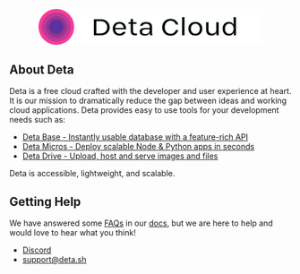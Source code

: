 <p align="center">
    <a href="https://deta.sh" target="_blank">
        <img src="https://raw.githubusercontent.com/deta/.github/main/profile/deta_logo_dark.svg" width="400">
    </a>
</p>

## About Deta

Deta is a free cloud crafted with the developer and user experience at heart. It is our mission to dramatically reduce the gap between ideas and working cloud applications. Deta provides easy to use tools for your development needs such as: 

- [Deta Base - Instantly usable database with a feature-rich API](https://docs.deta.sh/docs/home/#deta-base)
- [Deta Micros - Deploy scalable Node & Python apps in seconds](https://docs.deta.sh/docs/home/#deta-micros)
- [Deta Drive - Upload, host and serve images and files](https://docs.deta.sh/docs/drive/about)

Deta is accessible, lightweight, and scalable.

## Getting Help

We have answered some [FAQs](https://docs.deta.sh/docs/faqs) in our [docs](https://docs.deta.sh/), but we are here to help and would love to hear what you think!

- [Discord](https://discord.gg/K3gYNqHXUU)
- [support@deta.sh](mailto:support@deta.sh)
